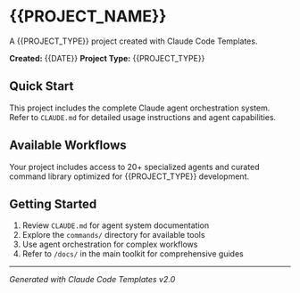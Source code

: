 # {{PROJECT_NAME}}

A {{PROJECT_TYPE}} project created with Claude Code Templates.

**Created:** {{DATE}}
**Project Type:** {{PROJECT_TYPE}}

## Quick Start

This project includes the complete Claude agent orchestration system. Refer to `CLAUDE.md` for detailed usage instructions and agent capabilities.

## Available Workflows

Your project includes access to 20+ specialized agents and curated command library optimized for {{PROJECT_TYPE}} development.

## Getting Started

1. Review `CLAUDE.md` for agent system documentation
2. Explore the `commands/` directory for available tools
3. Use agent orchestration for complex workflows
4. Refer to `/docs/` in the main toolkit for comprehensive guides

---

*Generated with Claude Code Templates v2.0*